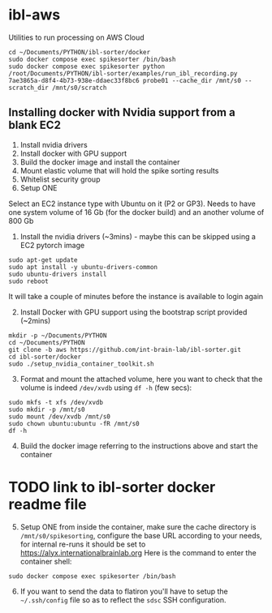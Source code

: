 # ibl-aws
Utilities to run processing on AWS Cloud

    cd ~/Documents/PYTHON/ibl-sorter/docker
    sudo docker compose exec spikesorter /bin/bash
    sudo docker compose exec spikesorter python /root/Documents/PYTHON/ibl-sorter/examples/run_ibl_recording.py 7ae3865a-d8f4-4b73-938e-ddaec33f8bc6 probe01 --cache_dir /mnt/s0 --scratch_dir /mnt/s0/scratch


## Installing docker with Nvidia support from a blank EC2

1. Install nvidia drivers
2. Install docker with GPU support
3. Build the docker image and install the container
4. Mount elastic volume that will hold the spike sorting results
5. Whitelist security group
5. Setup ONE



Select an EC2 instance type with Ubuntu on it (P2 or GP3).
Needs to have one system volume of 16 Gb (for the docker build) and an another volume of 800 Gb


1. Install the nvidia drivers (~3mins) - maybe this can be skipped using a EC2 pytorch image
```shell
sudo apt-get update
sudo apt install -y ubuntu-drivers-common
sudo ubuntu-drivers install
sudo reboot
```
It will take a couple of minutes before the instance is available to login again

2. Install Docker with GPU support using the bootstrap script provided (~2mins)

```shell
mkdir -p ~/Documents/PYTHON
cd ~/Documents/PYTHON
git clone -b aws https://github.com/int-brain-lab/ibl-sorter.git
cd ibl-sorter/docker
sudo ./setup_nvidia_container_toolkit.sh
```

3. Format and mount the attached volume, here you want to check that the volume is indeed `/dev/xvdb` using `df -h` (few secs):
```shell
sudo mkfs -t xfs /dev/xvdb
sudo mkdir -p /mnt/s0
sudo mount /dev/xvdb /mnt/s0
sudo chown ubuntu:ubuntu -fR /mnt/s0
df -h
```

4. Build the docker image referring to the instructions above and start the container
# TODO link to ibl-sorter docker readme file

5. Setup ONE from inside the container, make sure the cache directory is `/mnt/s0/spikesorting`, configure the base URL according to your needs,
for internal re-runs it should be set to https://alyx.internationalbrainlab.org
Here is the command to enter the container shell: 
```shell
sudo docker compose exec spikesorter /bin/bash
```

6. If you want to send the data to flatiron you'll have to setup the `~/.ssh/config` file so as to reflect the `sdsc` SSH configuration.